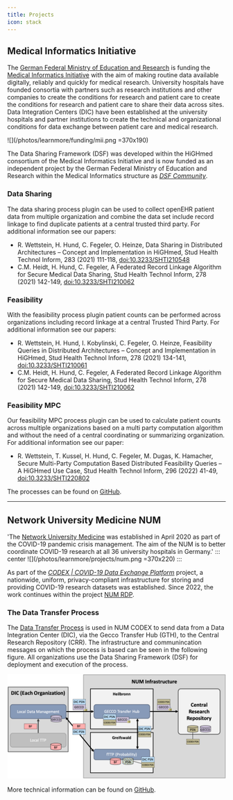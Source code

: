 ```yaml
---
title: Projects
icon: stack
---
```

## Medical Informatics Initiative
The [German Federal Ministry of Education and Research](https://www.bmbf.de/bmbf/en/home/home_node.html) is funding the [Medical Informatics Initiative](https://www.medizininformatik-initiative.de/en/start) with the aim of making routine data available digitally, reliably and quickly for medical research. University hospitals have founded consortia with partners such as research institutions and other companies to create the conditions for research and patient care  to create the conditions for research and patient care to share their data across sites. Data Integration Centers (DIC) have been established at the university hospitals and partner institutions to create the technical and organizational conditions for data exchange between patient care and medical research.

![](/photos/learnmore/funding/mii.png =370x190)

The Data Sharing Framework (DSF) was developed within the HiGHmed consortium of the Medical Informatics Initiative and is now funded as an independent project by the German Federal Ministry of Education and Research within the Medical Informatics structure as *[DSF Community](https://www.gesundheitsforschung-bmbf.de/de/dsf-medizininformatik-struktur-data-sharing-framework-community-16133.php)*. 

### Data Sharing
The data sharing process plugin can be used to collect openEHR patient data from multiple organization and combine the data set include record linkage to find duplicate patients at a central trusted third party. For additional information see our papers:
- R. Wettstein, H. Hund, C. Fegeler, O. Heinze, Data Sharing in Distributed Architectures – Concept and Implementation in HiGHmed, Stud Health Technol Inform, 283 (2021) 111-118, [doi:10.3233/SHTI210548](https://ebooks.iospress.nl/doi/10.3233/SHTI210548)
- C.M. Heidt, H. Hund, C. Fegeler, A Federated Record Linkage Algorithm for Secure Medical Data Sharing, Stud Health Technol Inform, 278 (2021) 142-149, [doi:10.3233/SHTI210062](https://ebooks.iospress.nl/doi/10.3233/SHTI210062)

### Feasibility

With the feasibility process plugin patient counts can be performed across organizations including record linkage at a central Trusted Third Party. For additional information see our papers:
- R. Wettstein, H. Hund, I. Kobylinski, C. Fegeler, O. Heinze, Feasibility Queries in Distributed Architectures – Concept and Implementation in HiGHmed, Stud Health Technol Inform, 278 (2021) 134-141, [doi:10.3233/SHTI210061](https://ebooks.iospress.nl/doi/10.3233/SHTI210061)
- C.M. Heidt, H. Hund, C. Fegeler, A Federated Record Linkage Algorithm for Secure Medical Data Sharing, Stud Health Technol Inform, 278 (2021) 142-149, [doi:10.3233/SHTI210062](https://ebooks.iospress.nl/doi/10.3233/SHTI210062)

### Feasibility MPC

Our feasibility MPC process plugin can be used to calculate patient counts across multiple organizations based on a multi party computation algorithm and without the need of a central coordinating or summarizing organization. For additional information see our paper:
- R. Wettstein, T. Kussel, H. Hund, C. Fegeler, M. Dugas, K. Hamacher, Secure Multi-Party Computation Based Distributed Feasibility Queries – A HiGHmed Use Case, Stud Health Technol Inform, 296 (2022) 41-49, [doi:10.3233/SHTI220802](https://ebooks.iospress.nl/doi/10.3233/SHTI220802)

The processes can be found on [GitHub](https://github.com/highmed/highmed-processes/wiki).
<br>

---

## Network University Medicine NUM
'The [Network University Medicine](https://www.netzwerk-universitaetsmedizin.de/) was established in April 2020 as part of the COVID-19 pandemic crisis management. The aim of the NUM is to better coordinate COVID-19 research at all 36 university hospitals in Germany.'
::: center
![](/photos/learnmore/projects/num.png =370x220)
:::

As part of the *[CODEX | COVID-19 Data Exchange Platform](https://www.netzwerk-universitaetsmedizin.de/projekte/codex#c599)* project, a nationwide, uniform, privacy-compliant infrastructure for storing and providing COVID-19 research datasets was established. Since 2022, the work continues within the project [NUM RDP](https://www.netzwerk-universitaetsmedizin.de/projekte/num-rdp).
### The Data Transfer Process
The [Data Transfer Process](https://github.com/num-codex/codex-processes-ap1) is used in NUM CODEX to send data from a Data Integration Center (DIC), via the Gecco Transfer Hub (GTH), to the Central Research Repository (CRR). The infrastructure and communincation messages on which the process is based can be seen in the following figure. All organizations use the Data Sharing Framework (DSF) for deployment and execution of the process. 

![](/photos/learnmore/projects/ap1.png)

More technical information can be found on [GitHub](https://github.com/num-codex/codex-processes-ap1/wiki/Process-Description-v0.7.0).


